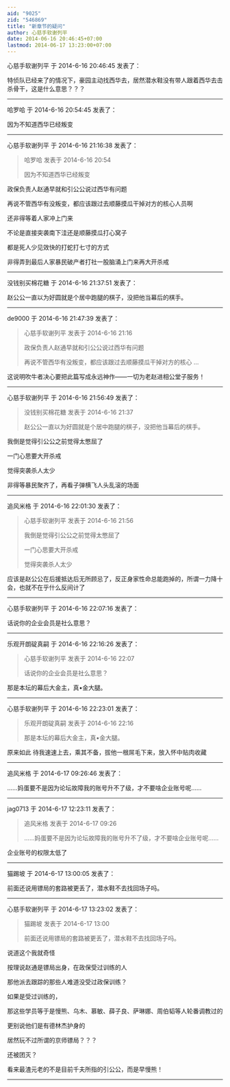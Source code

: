 ```yaml
---
aid: "9025"
zid: "546869"
title: "新章节的疑问"
author: 心慈手软谢列平
date: 2014-06-16 20:46:45+07:00
lastmod: 2014-06-17 13:23:00+07:00
---
```


心慈手软谢列平 于 2014-6-16 20:46:45 发表了：

特侦队已经来了的情况下，豪园主动找西华去，居然潜水鞋没有带人跟着西华去击杀骨干，这是什么意思？？？

---

哈罗哈 于 2014-6-16 20:54:45 发表了：

因为不知道西华已经叛变

---

心慈手软谢列平 于 2014-6-16 21:16:38 发表了：

> 哈罗哈 发表于 2014-6-16 20:54
>
> 因为不知道西华已经叛变

政保负责人赵通早就和引公公说过西华有问题

再说不管西华有没叛变，都应该跟过去顺藤摸瓜干掉对方的核心人员啊

还非得等着人家冲上门来

不论是直接突袭南下洼还是顺藤摸瓜打心窝子

都是死人少见效快的打蛇打七寸的方式

非得弄到最后人家暴民破产者打社一股脑涌上门来再大开杀戒

---

没钱别买棉花糖 于 2014-6-16 21:37:51 发表了：

赵公公一直以为好圆就是个居中跑腿的棋子，没把他当幕后的棋手。

---

de9000 于 2014-6-16 21:47:39 发表了：

> 心慈手软谢列平 发表于 2014-6-16 21:16
>
> 政保负责人赵通早就和引公公说过西华有问题
>
> 再说不管西华有没叛变，都应该跟过去顺藤摸瓜干掉对方的核心 ...

这说明吹牛者决心要把此篇写成永远神作——一切为老赵进相公堂子服务！

---

心慈手软谢列平 于 2014-6-16 21:56:49 发表了：

> 没钱别买棉花糖 发表于 2014-6-16 21:37
>
> 赵公公一直以为好圆就是个居中跑腿的棋子，没把他当幕后的棋手。

我倒是觉得引公公之前觉得太憋屈了

一门心思要大开杀戒

觉得突袭杀人太少

非得等暴民聚齐了，再看子弹横飞人头乱滚的场面

---

追风米格 于 2014-6-16 22:01:30 发表了：

> 心慈手软谢列平 发表于 2014-6-16 21:56
>
> 我倒是觉得引公公之前觉得太憋屈了
>
> 一门心思要大开杀戒
>
> 觉得突袭杀人太少

应该是赵公公在后援抵达后无所顾忌了，反正身家性命总能跑掉的，所谓一力降十会，也就不在乎什么反间计了

---

心慈手软谢列平 于 2014-6-16 22:07:16 发表了：

话说你的企业会员是社么意思？

---

乐观开朗碇真嗣 于 2014-6-16 22:16:26 发表了：

> 心慈手软谢列平 发表于 2014-6-16 22:07
>
> 话说你的企业会员是社么意思？

那是本坛的幕后大金主，真•金大腿。

---

心慈手软谢列平 于 2014-6-16 22:23:01 发表了：

> 乐观开朗碇真嗣 发表于 2014-6-16 22:16
>
> 那是本坛的幕后大金主，真•金大腿。

原来如此 待我速速上去，乘其不备，拔他一根屌毛下来，放入怀中贴肉收藏

---

追风米格 于 2014-6-17 09:26:46 发表了：

……妈蛋要不是因为论坛故障我的账号升不了级，才不要啥企业账号呢……

---

jag0713 于 2014-6-17 12:23:11 发表了：

> 追风米格 发表于 2014-6-17 09:26
>
> ……妈蛋要不是因为论坛故障我的账号升不了级，才不要啥企业账号呢……

企业账号的权限太低了

---

猫踢坡 于 2014-6-17 13:00:05 发表了：

前面还说用镖局的套路被更丢了，潜水鞋不去找回场子吗。

---

心慈手软谢列平 于 2014-6-17 13:23:02 发表了：

> 猫踢坡 发表于 2014-6-17 13:00
>
> 前面还说用镖局的套路被更丢了，潜水鞋不去找回场子吗。

说道这个我就奇怪

按理说赵通是镖局出身，在政保受过训练的人

那他派去跟踪的那些人难道没受过政保训练？

如果是受过训练的，

那这些学员等于是慢熊、乌木、慕敏、薛子良、萨琳娜、周伯韬等人轮番调教过的

更别说他们是有德林杰护身的

居然玩不过所谓的京师镖局？？？

还被团灭？

看来最渣元老的不是目前千夫所指的引公公，而是早慢熊！

---
